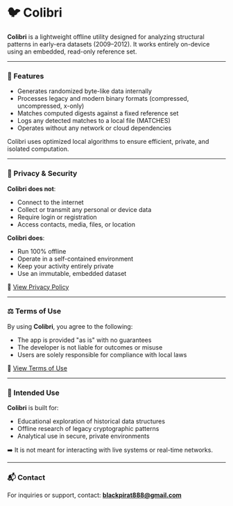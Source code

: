 # 🐦 Colibri

**Colibri** is a lightweight offline utility designed for analyzing structural patterns in early-era datasets (2009–2012).
It works entirely on-device using an embedded, read-only reference set.

---

### 🚀 Features

* Generates randomized byte-like data internally
* Processes legacy and modern binary formats (compressed, uncompressed, x-only)
* Matches computed digests against a fixed reference set
* Logs any detected matches to a local file (MATCHES)
* Operates without any network or cloud dependencies

Colibri uses optimized local algorithms to ensure efficient, private, and isolated computation.

---

### 🔐 Privacy & Security

**Colibri does not**:

* Connect to the internet
* Collect or transmit any personal or device data
* Require login or registration
* Access contacts, media, files, or location

**Colibri does**:

* Run 100% offline
* Operate in a self-contained environment
* Keep your activity entirely private
* Use an immutable, embedded dataset

📄 [View Privacy Policy](https://github.com/blackpirat888/Colibri/blob/main/PRIVACY.md)

---

### ⚖️ Terms of Use

By using **Colibri**, you agree to the following:

* The app is provided "as is" with no guarantees
* The developer is not liable for outcomes or misuse
* Users are solely responsible for compliance with local laws

📄 [View Terms of Use](https://github.com/blackpirat888/Colibri/blob/main/TERMS.md)

---

### 🧩 Intended Use

**Colibri** is built for:

* Educational exploration of historical data structures
* Offline research of legacy cryptographic patterns
* Analytical use in secure, private environments

➡️ It is not meant for interacting with live systems or real-time networks.

---

### 📬 Contact

For inquiries or support, contact:
**[blackpirat888@gmail.com](mailto:blackpirat888@gmail.com)**
